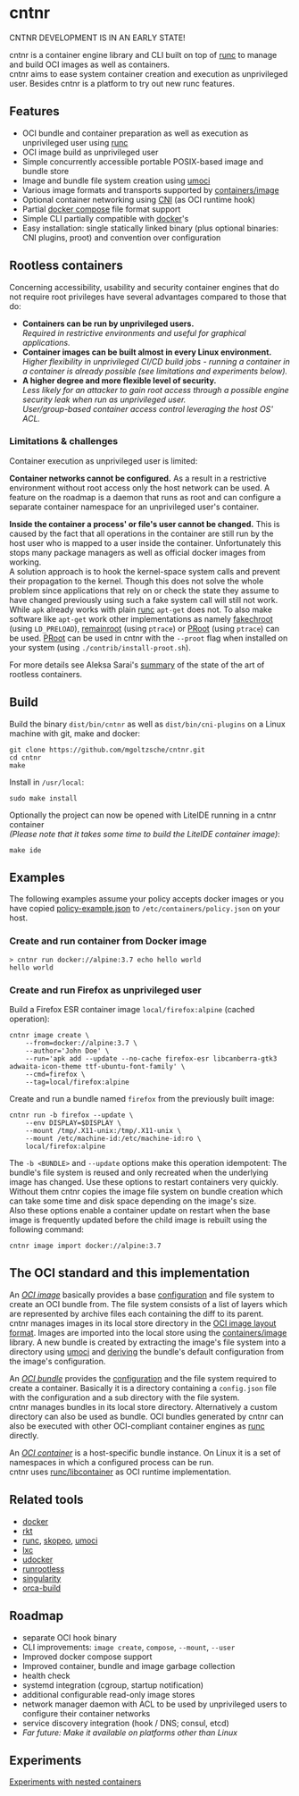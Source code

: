 # cntnr

CNTNR DEVELOPMENT IS IN AN EARLY STATE!

cntnr is a container engine library and CLI built on top of [runc](https://github.com/opencontainers/runc)
to manage and build OCI images as well as containers.  
cntnr aims to ease system container creation and execution as unprivileged user.
Besides cntnr is a platform to try out new runc features.


## Features
- OCI bundle and container preparation as well as execution as unprivileged user using [runc](https://github.com/opencontainers/runc)
- OCI image build as unprivileged user
- Simple concurrently accessible portable POSIX-based image and bundle store
- Image and bundle file system creation using [umoci](https://github.com/openSUSE/umoci)
- Various image formats and transports supported by [containers/image](https://github.com/containers/image)
- Optional container networking using [CNI](https://github.com/containernetworking/cni) (as OCI runtime hook)
- Partial [docker compose](https://docs.docker.com/compose/compose-file/) file format support
- Simple CLI partially compatible with [docker](https://www.docker.com/)'s
- Easy installation: single statically linked binary (plus optional binaries: CNI plugins, proot) and convention over configuration


## Rootless containers

Concerning accessibility, usability and security container engines that do not require root privileges have several advantages compared to those that do:
- **Containers can be run by unprivileged users.**  
  _Required in restrictive environments and useful for graphical applications._
- **Container images can be built almost in every Linux environment.**  
  _Higher flexibility in unprivileged CI/CD build jobs - running a container in a container is already possible (see limitations and experiments below)._
- **A higher degree and more flexible level of security.**  
  _Less likely for an attacker to gain root access through a possible engine security leak when run as unprivileged user._  
  _User/group-based container access control leveraging the host OS' ACL._


### Limitations & challenges

Container execution as unprivileged user is limited:


**Container networks cannot be configured.**
As a result in a restrictive environment without root access only the host network can be used.
A feature on the roadmap is a daemon that runs as root and can configure a separate container namespace for an unprivileged user's container.


**Inside the container a process' or file's user cannot be changed.**
This is caused by the fact that all operations in the container are still run by the host user who is mapped to a user inside the container.
Unfortunately this stops many package managers as well as official docker images from working.  
A solution approach is to hook the kernel-space system calls and prevent their propagation to the kernel.
Though this does not solve the whole problem since applications that rely on or check the state they assume to have changed previously using such a fake system call will still not work.  
While `apk` already works with plain [runc](https://github.com/opencontainers/runc) `apt-get` does not.
To also make software like `apt-get` work other implementations as namely [fakechroot](https://github.com/dex4er/fakechroot) (using `LD_PRELOAD`), [remainroot](https://github.com/cyphar/remainroot) (using `ptrace`) or [PRoot](https://github.com/proot-me/PRoot) (using `ptrace`) can be used.
[PRoot](https://github.com/proot-me/PRoot) can be used in cntnr with the `--proot` flag when installed on your system (using `./contrib/install-proot.sh`).


For more details see Aleksa Sarai's [summary](https://rootlesscontaine.rs/) of the state of the art of rootless containers.


## Build

Build the binary `dist/bin/cntnr` as well as `dist/bin/cni-plugins` on a Linux machine with git, make and docker:
```
git clone https://github.com/mgoltzsche/cntnr.git
cd cntnr
make
```  
Install in `/usr/local`:
```
sudo make install
```  
Optionally the project can now be opened with LiteIDE running in a cntnr container  
_(Please note that it takes some time to build the LiteIDE container image)_:
```
make ide
```


## Examples

The following examples assume your policy accepts docker images or you have copied [policy-example.json](policy-example.json) to `/etc/containers/policy.json` on your host.

### Create and run container from Docker image
```
> cntnr run docker://alpine:3.7 echo hello world
hello world
```

### Create and run Firefox as unprivileged user
Build a Firefox ESR container image `local/firefox:alpine` (cached operation):
```
cntnr image create \
	--from=docker://alpine:3.7 \
	--author='John Doe' \
	--run='apk add --update --no-cache firefox-esr libcanberra-gtk3 adwaita-icon-theme ttf-ubuntu-font-family' \
	--cmd=firefox \
	--tag=local/firefox:alpine
```  

Create and run a bundle named `firefox` from the previously built image:
```
cntnr run -b firefox --update \
	--env DISPLAY=$DISPLAY \
	--mount /tmp/.X11-unix:/tmp/.X11-unix \
	--mount /etc/machine-id:/etc/machine-id:ro \
	local/firefox:alpine
```  
The `-b <BUNDLE>` and `--update` options make this operation idempotent:
The bundle's file system is reused and only recreated when the underlying image has changed.
Use these options to restart containers very quickly. Without them cntnr copies the
image file system on bundle creation which can take some time and disk space depending on the image's size.  
Also these options enable a container update on restart when the base image is frequently updated before the child image is rebuilt using the following command:
```
cntnr image import docker://alpine:3.7
```


## The OCI standard and this implementation

An *[OCI image](https://github.com/opencontainers/image-spec/tree/v1.0.0)* basically provides a base [configuration](https://github.com/opencontainers/image-spec/blob/v1.0.0/config.md) and file system to create an OCI bundle from. The file system consists of a list of layers which are represented by archive files each containing the diff to its parent.  
cntnr manages images in its local store directory in the [OCI image layout format](https://github.com/opencontainers/image-spec/blob/v1.0.0/image-layout.md).
Images are imported into the local store using the [containers/image](https://github.com/containers/image) library.
A new bundle is created by extracting the image's file system into a directory using [umoci](https://github.com/openSUSE/umoci)
and [deriving](https://github.com/opencontainers/image-spec/blob/v1.0.0/conversion.md) the bundle's default configuration from the image's configuration.


An *[OCI bundle](https://github.com/opencontainers/runtime-spec/blob/v1.0.0/bundle.md)*
provides the [configuration](https://github.com/opencontainers/runtime-spec/blob/v1.0.0/config.md) and the file system required to create a container.
Basically it is a directory containing a `config.json` file with the configuration and a sub directory with the file system.  
cntnr manages bundles in its local store directory. Alternatively a custom directory can also be used as bundle.
OCI bundles generated by cntnr can also be executed with other OCI-compliant container engines as [runc](https://github.com/opencontainers/runc/) directly.


An *[OCI container](https://github.com/opencontainers/runtime-spec/blob/v1.0.0/runtime.md)* is a host-specific bundle instance.
On Linux it is a set of namespaces in which a configured process can be run.  
cntnr uses [runc/libcontainer](https://github.com/opencontainers/runc/blob/v1.0.0-rc4/libcontainer/README.md) as OCI runtime implementation.


## Related tools

- [docker](https://www.docker.com/)
- [rkt](https://rkt.io)
- [runc](https://github.com/opencontainers/runc), [skopeo](https://github.com/projectatomic/skopeo), [umoci](https://github.com/openSUSE/umoci)
- [lxc](https://linuxcontainers.org/lxc/introduction/)
- [udocker](https://github.com/indigo-dc/udocker)
- [runrootless](https://github.com/AkihiroSuda/runrootless)
- [singularity](http://singularity.lbl.gov/)
- [orca-build](https://github.com/cyphar/orca-build)


## Roadmap

- separate OCI hook binary
- CLI improvements: `image create`, `compose`, `--mount`, `--user`
- Improved docker compose support
- Improved container, bundle and image garbage collection
- health check
- systemd integration (cgroup, startup notification)
- additional configurable read-only image stores
- network manager daemon with ACL to be used by unprivileged users to configure their container networks
- service discovery integration (hook / DNS; consul, etcd)
- _Far future: Make it available on platforms other than Linux_


## Experiments

[Experiments with nested containers](experiments.md)
